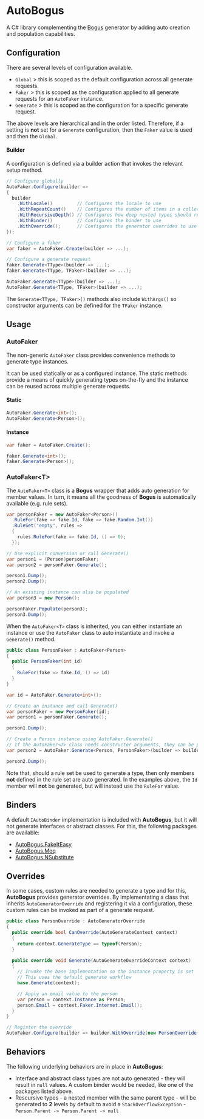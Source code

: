 # AutoBogus
A C# library complementing the [Bogus](https://github.com/bchavez/Bogus) generator by adding auto creation and population capabilities.

## Configuration
There are several levels of configuration available.

- `Global` > this is scoped as the default configuration across all generate requests.
- `Faker` > this is scoped as the configuration applied to all generate requests for an `AutoFaker` instance.
- `Generate` > this is scoped as the configuration for a specific generate request. 

The above levels are hierarchical and in the order listed. Therefore, if a setting is **not** set for a `Generate` configuration, then the `Faker` value is used and then the `Global`.

#### Builder
A configuration is defined via a builder action that invokes the relevant setup method.

```c#
// Configure globally
AutoFaker.Configure(builder => 
{
  builder
    .WithLocale()         // Configures the locale to use
    .WithRepeatCount()    // Configures the number of items in a collection
    .WithRecursiveDepth() // Configures how deep nested types should recurse
    .WithBinder()         // Configures the binder to use
    .WithOverride();      // Configures the generator overrides to use - can be called multiple times
});

// Configure a faker
var faker = AutoFaker.Create(builder => ...);

// Configure a generate request
faker.Generate<TType>(builder => ...);
faker.Generate<TType, TFaker>(builder => ...);

AutoFaker.Generate<TType>(builder => ...);
AutoFaker.Generate<TType, TFaker>(builder => ...);
```

The `Generate<TType, TFaker>()` methods also include `WithArgs()` so constructor arguments can be defined for the `TFaker` instance.

## Usage

### AutoFaker
The non-generic `AutoFaker` class provides convenience methods to generate type instances. 

It can be used statically or as a configured instance. The static methods provide a means of quickly generating types on-the-fly and the instance can be reused across multiple generate requests.

#### Static
```c#
AutoFaker.Generate<int>();
AutoFaker.Generate<Person>();
```

#### Instance
```c#
var faker = AutoFaker.Create();

faker.Generate<int>();
faker.Generate<Person>();
```

### AutoFaker&lt;T&gt;
The `AutoFaker<T>` class is a **Bogus** wrapper that adds auto generation for member values. In turn, it means all the goodness of **Bogus** is automatically available (e.g. rule sets).

```c#
var personFaker = new AutoFaker<Person>()
  .RuleFor(fake => fake.Id, fake => fake.Random.Int())
  .RuleSet("empty", rules =>
  {
    rules.RuleFor(fake => fake.Id, () => 0);
  });

// Use explicit conversion or call Generate()
var person1 = (Person)personFaker;
var person2 = personFaker.Generate();

person1.Dump();
person2.Dump();

// An existing instance can also be populated
var person3 = new Person();

personFaker.Populate(person3);
person3.Dump();
```

When the `AutoFaker<T>` class is inherited, you can either instantiate an instance or use the `AutoFaker` class to auto instantiate and invoke a `Generate()` method.

```c#
public class PersonFaker : AutoFaker<Person>
{
  public PersonFaker(int id)
  {
    RuleFor(fake => fake.Id, () => id)
  }
}

var id = AutoFaker.Generate<int>();

// Create an instance and call Generate()
var personFaker = new PersonFaker(id);
var person1 = personFaker.Generate();

person1.Dump();

// Create a Person instance using AutoFaker.Generate()
// If the AutoFaker<T> class needs constructor arguments, they can be passed using WithArgs()
var person2 = AutoFaker.Generate<Person, PersonFaker>(builder => builder.WithArgs(id));

person2.Dump();
```

Note that, should a rule set be used to generate a type, then only members **not** defined in the rule set are auto generated. In the examples above, the `Id` member will **not** be generated, but will instead use the `RuleFor` value.

## Binders
A default `IAutoBinder` implementation is included with **AutoBogus**, but it will not generate interfaces or abstract classes. For this, the following packages are available:

* [AutoBogus.FakeItEasy](https://www.nuget.org/packages/AutoBogus.FakeItEasy)
* [AutoBogus.Moq](https://www.nuget.org/packages/AutoBogus.Moq)
* [AutoBogus.NSubstitute](https://www.nuget.org/packages/AutoBogus.NSubstitute)

## Overrides
In some cases, custom rules are needed to generate a type and for this, **AutoBogus** provides generator overrides. By implementating a class that inherits `AutoGeneratorOverride` and registering it via a configuration, these custom rules can be invoked as part of a generate request.

```c#
public class PersonOverride : AutoGeneratorOverride
{
  public override bool CanOverride(AutoGenerateContext context)
  {
    return context.GenerateType == typeof(Person);
  }

  public override void Generate(AutoGenerateOverrideContext context)
  {
    // Invoke the base implementation so the instance property is set
    // This uses the default generate workflow
    base.Generate(context);

    // Apply an email value to the person
    var person = context.Instance as Person;
    person.Email = context.Faker.Internet.Email();
  }
}

// Register the override
AutoFaker.Configure(builder => builder.WithOverride(new PersonOverride()));
```

## Behaviors
The following underlying behaviors are in place in **AutoBogus**:

* Interface and abstract class types are not auto generated - they will result in `null` values. A custom binder would be needed, like one of the packages listed above.
* Rescursive types - a nested member with the same parent type - will be generated to **2** levels by default to avoid a `StackOverflowException` - `Person.Parent -> Person.Parent -> null`


